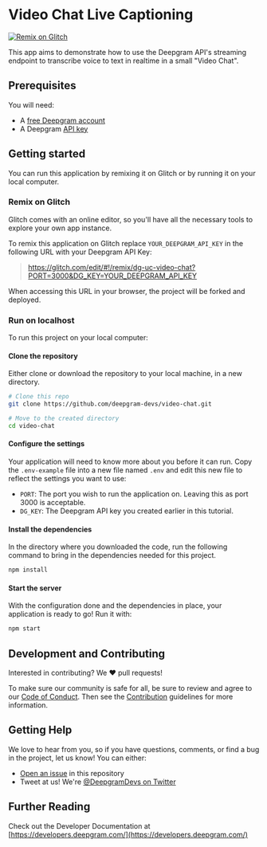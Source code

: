 # Video Chat Live Captioning

[![Remix on Glitch](https://img.shields.io/badge/Glitch-remix-blue?logo=glitch)](#remix-on-glitch)

This app aims to demonstrate how to use the Deepgram API's streaming endpoint
to transcribe voice to text in realtime in a small "Video Chat".

## Prerequisites

You will need:

- A [free Deepgram account](https://console.deepgram.com/signup?utm_source=DEVREL&utm_medium=github&utm_content=video-chat)
- A Deepgram [API key](https://developers.deepgram.com/api-reference/speech-recognition-api#tag/API-Keys)

## Getting started

You can run this application by remixing it on Glitch or by running it on your
local computer.

### Remix on Glitch

Glitch comes with an online editor, so you'll have all the necessary tools
to explore your own app instance.

To remix this application on Glitch replace `YOUR_DEEPGRAM_API_KEY` in the
following URL with your Deepgram API Key:

> https://glitch.com/edit/#!/remix/dg-uc-video-chat?PORT=3000&DG_KEY=YOUR_DEEPGRAM_API_KEY

When accessing this URL in your browser, the project will be forked and deployed.

### Run on localhost

To run this project on your local computer:

#### Clone the repository

Either clone or download the repository to your local machine, in a new directory.

```bash
# Clone this repo
git clone https://github.com/deepgram-devs/video-chat.git

# Move to the created directory
cd video-chat
```

#### Configure the settings

Your application will need to know more about you before it can run. Copy the
`.env-example` file into a new file named `.env` and edit this new file to
reflect the settings you want to use:

- `PORT`: The port you wish to run the application on. Leaving this as port 3000
is acceptable.
- `DG_KEY`: The Deepgram API key you created earlier in this tutorial.

#### Install the dependencies

In the directory where you downloaded the code, run the following command to
bring in the dependencies needed for this project.

```bash
npm install
```

#### Start the server

With the configuration done and the dependencies in place, your application
is ready to go! Run it with:

```bash
npm start
```

## Development and Contributing

Interested in contributing? We ❤️ pull requests!

To make sure our community is safe for all, be sure to review and agree to our
[Code of Conduct](./CODE_OF_CONDUCT.md). Then see the
[Contribution](./CONTRIBUTING.md) guidelines for more information.

## Getting Help

We love to hear from you, so if you have questions, comments, or find a bug in the
project, let us know! You can either:

- [Open an issue](https://github.com/deepgram-devs/video-chat/issues/new) in this
repository
- Tweet at us! We're [@DeepgramDevs on Twitter](https://twitter.com/DeepgramDevs)

## Further Reading

Check out the Developer Documentation at [https://developers.deepgram.com/](https://developers.deepgram.com/)
